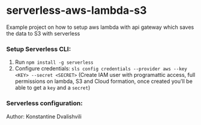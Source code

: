 # serverless-aws-lambda-s3

Example project on how to setup aws lambda with api gateway which saves the data to S3 with serverless

### Setup Serverless CLI:
1. Run `npm install -g serverless`
2. Configure credentials: `sls config credentials --provider aws --key <KEY> --secret <SECRET>` (Create IAM user with programattic access, full permissions on lambda, S3 and Cloud formation, once created you'll be able to get a `key` and a `secret`)

### Serverless configuration:


Author: Konstantine Dvalishvili
